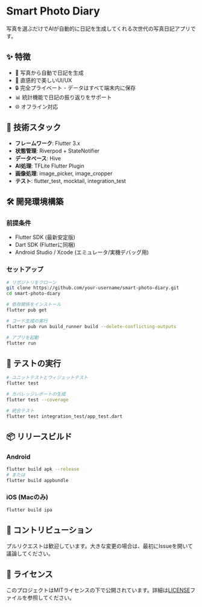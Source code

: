 # Smart Photo Diary

写真を選ぶだけでAIが自動的に日記を生成してくれる次世代の写真日記アプリです。

## ✨ 特徴

- 📸 写真から自動で日記を生成
- 🎨 直感的で美しいUI/UX
- 🔒 完全プライベート - データはすべて端末内に保存
- 📊 統計機能で日記の振り返りをサポート
- 🌐 オフライン対応

## 🚀 技術スタック

- **フレームワーク**: Flutter 3.x
- **状態管理**: Riverpod + StateNotifier
- **データベース**: Hive
- **AI処理**: TFLite Flutter Plugin
- **画像処理**: image_picker, image_cropper
- **テスト**: flutter_test, mocktail, integration_test

## 🛠 開発環境構築

### 前提条件

- Flutter SDK (最新安定版)
- Dart SDK (Flutterに同梱)
- Android Studio / Xcode (エミュレータ/実機デバッグ用)

### セットアップ

```bash
# リポジトリをクローン
git clone https://github.com/your-username/smart-photo-diary.git
cd smart-photo-diary

# 依存関係をインストール
flutter pub get

# コード生成の実行
flutter pub run build_runner build --delete-conflicting-outputs

# アプリを起動
flutter run
```

## 🧪 テストの実行

```bash
# ユニットテストとウィジェットテスト
flutter test

# カバレッジレポートの生成
flutter test --coverage

# 統合テスト
flutter test integration_test/app_test.dart
```

## 📦 リリースビルド

### Android
```bash
flutter build apk --release
# または
flutter build appbundle
```

### iOS (Macのみ)
```bash
flutter build ipa
```

## 🤝 コントリビューション

プルリクエストは歓迎しています。大きな変更の場合は、最初にIssueを開いて議論してください。

## 📄 ライセンス

このプロジェクトはMITライセンスの下で公開されています。詳細は[LICENSE](LICENSE)ファイルを参照してください。
